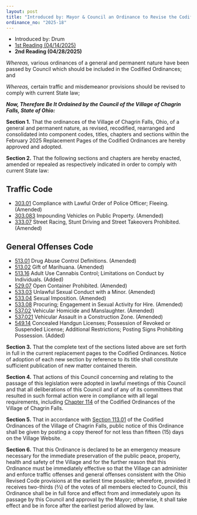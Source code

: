 ```yaml
---
layout: post
title: "Introduced by: Mayor & Council an Ordinance to Revise the Codified Ordinances by Adopting Current Replacement Pages and Declaring an Emergency"
ordinance_no: "2025-18"
---
```


- Introduced by: Drum
- [1st Reading (04/14/2025)][CFO 2025-18]
- **2nd Reading (04/28/2025)**

_Whereas,_ various ordinances of a general and permanent nature have been passed by Council which should be included in the Codified Ordinances; and

_Whereas,_ certain traffic and misdemeanor provisions should be revised to comply with current State law;

**_Now, Therefore Be It Ordained by the Council of the Village of Chagrin Falls, State of Ohio:_**

**Section 1.** That the ordinances of the Village of Chagrin Falls, Ohio, of a general and permanent nature, as revised, recodified, rearranged and consolidated into component codes, titles, chapters and sections within the February 2025 Replacement Pages of the Codified Ordinances are hereby approved and adopted.

**Section 2.** That the following sections and chapters are hereby enacted, amended or repealed as respectively indicated in order to comply with current State law:

## Traffic Code

* [303.01][CFCO 303.01] Compliance with Lawful Order of Police Officer; Fleeing. (Amended)
* [303.083][CFCO 303.083] Impounding Vehicles on Public Property. (Amended)
* [333.07][CFCO 333.07] Street Racing, Stunt Driving and Street Takeovers Prohibited. (Amended)

## General Offenses Code

* [513.01][CFCO 513.01] Drug Abuse Control Definitions. (Amended)
* [513.02][CFCO 513.02] Gift of Marihuana. (Amended)
* [513.16][CFCO 513.16] Adult Use Cannabis Control; Limitations on Conduct by Individuals. (Added)
* [529.07][CFCO 529.07] Open Container Prohibited. (Amended)
* [533.03][CFCO 533.03] Unlawful Sexual Conduct with a Minor. (Amended)
* [533.04][CFCO 533.04] Sexual Imposition. (Amended)
* [533.08][CFCO 533.08] Procuring; Engagement in Sexual Activity for Hire. (Amended)
* [537.02][CFCO 537.02] Vehicular Homicide and Manslaughter. (Amended)
* [537.021][CFCO 537.021] Vehicular Assault in a Construction Zone. (Amended)
* [549.14][CFCO 549.14] Concealed Handgun Licenses; Possession of Revoked or Suspended License; Additional Restrictions; Posting Signs Prohibiting Possession. (Added)

**Section 3.** That the complete text of the sections listed above are set forth in full in the current replacement pages to the Codified Ordinances. Notice of adoption of each new section by reference to its title shall constitute sufficient publication of new matter contained therein.

**Section 4.** That actions of this Council concerning and relating to the passage of this legislation were adopted in lawful meetings of this Council and that all deliberations of this Council and of any of its committees that resulted in such formal action were in compliance with all legal requirements, including [Chapter 114][CFCO 114] of the Codified Ordinances of the Village of Chagrin Falls.

**Section 5.** That in accordance with [Section 113.01][CFCO 113.01] of the Codified Ordinances of the Village of Chagrin Falls, public notice of this Ordinance shall be given by posting a copy thereof for not less than fifteen (15) days on the Village Website.

**Section 6.** That this Ordinance is declared to be an emergency measure necessary for the immediate preservation of the public peace, property, health and safety of the Village and for the further reason that this Ordinance must be immediately effective so that the Village can administer and enforce traffic offenses and general offenses consistent with the Ohio Revised Code provisions at the earliest time possible; wherefore, provided it receives two-thirds (⅔) of the votes of all members elected to Council, this Ordinance shall be in full force and effect from and immediately upon its passage by this Council and approval by the Mayor; otherwise, it shall take effect and be in force after the earliest period allowed by law.

[CFCO 113.01]:</chapters/chapter-113-ordinances-and-resolutions/#11301-publication-and-posting>
[CFCO 114]:</chapters/chapter-114-open-meetings>
[CFCO 303.01]:</chapters/chapter-303-enforcement-impounding-and-penalty/#30301-compliance-with-lawful-order-of-police-officer-fleeing>
[CFCO 303.083]:</chapters/chapter-303-enforcement-impounding-and-penalty/>
[CFCO 333.07]:</chapters/chapter-333-ovi-willful-misconduct-speed/#33307-street-racing-prohibited>
[CFCO 513.01]:</chapters/chapter-513-drug-abuse-control/#51301-definitions>
[CFCO 513.02]:</chapters/chapter-513-drug-abuse-control/#51302-gift-of-marihuana>
[CFCO 513.16]:</chapters/chapter-513-drug-abuse-control/>
[CFCO 529.07]:</chapters/chapter-529-liquor-control/#52907-open-container-prohibited>
[CFCO 533.03]:</chapters/chapter-533-obscenity-and-sex-offenses/#53303-unlawful-sexual-conduct-with-a-minor>
[CFCO 533.04]:</chapters/chapter-533-obscenity-and-sex-offenses/#53304-sexual-imposition>
[CFCO 533.08]:</chapters/chapter-533-obscenity-and-sex-offenses/#53308-procuring-engagement-in-sexual-activity-for-hire>
[CFCO 537.02]:</chapters/chapter-537-offenses-against-persons/#53702-vehicular-homicide-and-manslaughter>
[CFCO 537.021]:</chapters/chapter-537-offenses-against-persons/#537021-vehicular-assault-in-a-construction-zone>
[CFCO 549.14]:</chapters/chapter-549-weapons-and-explosives/#54914-concealed-handgun-licenses-possession-of-revoked-or-suspended-license-additional-restrictions-posting-signs-prohibiting-possession>
[CFO 2025-18]:</ordinance-2025-18/>